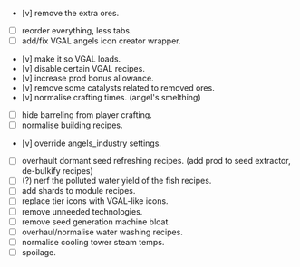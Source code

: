 -   [v] remove the extra ores.
-   [ ] reorder everything, less tabs.
-   [ ] add/fix VGAL angels icon creator wrapper.
-   [v] make it so VGAL loads.
-   [v] disable certain VGAL recipes.
-   [v] increase prod bonus allowance.
-   [v] remove some catalysts related to removed ores.
-   [v] normalise crafting times. (angel's smelthing)
-   [ ] hide barreling from player crafting.
-   [ ] normalise building recipes.
-   [v] override angels_industry settings.
-   [ ] overhault dormant seed refreshing recipes. (add prod to seed extractor, de-bulkify recipes)
-   [ ] (?) nerf the polluted water yield of the fish recipes.
-   [ ] add shards to module recipes.
-   [ ] replace tier icons with VGAL-like icons.
-   [ ] remove unneeded technologies.
-   [ ] remove seed generation machine bloat.
-   [ ] overhaul/normalise water washing recipes.
-   [ ] normalise cooling tower steam temps.
-   [ ] spoilage.

